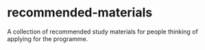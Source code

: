 # recommended-materials
A collection of recommended study materials for people thinking of applying for the programme.
